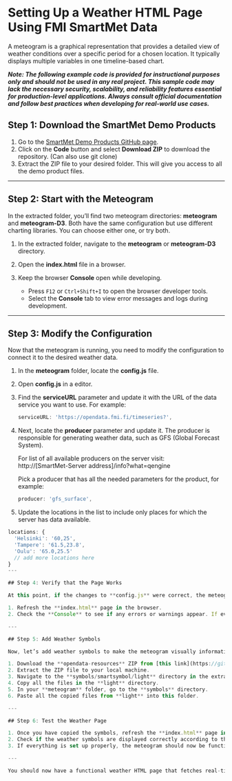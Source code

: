
# Setting Up a Weather HTML Page Using FMI SmartMet Data

A meteogram is a graphical representation that provides a detailed view of weather conditions over a specific period for a chosen location. It typically displays multiple variables in one timeline-based chart.

***Note: The following example code is provided for instructional purposes only and should not be used in any real project. This sample code may lack the necessary security, scalability, and reliability features essential for production-level applications. Always consult official documentation and follow best practices when developing for real-world use cases.***

## Step 1: Download the SmartMet Demo Products

1. Go to the [SmartMet Demo Products GitHub page](https://github.com/fmidev/smartmet-demo-products).
2. Click on the **Code** button and select **Download ZIP** to download the repository. (Can also use git clone)
3. Extract the ZIP file to your desired folder. This will give you access to all the demo product files.

---

## Step 2: Start with the Meteogram
In the extracted folder, you’ll find two meteogram directories: **meteogram** and **meteogram-D3**. Both have the same configuration but use different charting libraries. You can choose either one, or try both.
1. In the extracted folder, navigate to the **meteogram** or **meteogram-D3** directory.
2. Open the **index.html** file in a browser.
 
   
3. Keep the browser **Console** open while developing.
   - Press `F12` or `Ctrl+Shift+I` to open the browser developer tools.
   - Select the **Console** tab to view error messages and logs during development.

---

## Step 3: Modify the Configuration

Now that the meteogram is running, you need to modify the configuration to connect it to the desired weather data.

1. In the **meteogram** folder, locate the **config.js** file.
2. Open **config.js** in a editor.
3. Find the **serviceURL** parameter and update it with the URL of the data service you want to use. For example:
   
   ```js
   serviceURL: 'https://opendata.fmi.fi/timeseries?',
   ```

4. Next, locate the **producer** parameter and update it. The producer is responsible for generating weather data, such as GFS (Global Forecast System). 
   
    For list of all available producers on the server visit: \
    http://[SmartMet-Server address]/info?what=qengine

    Pick a producer that has all the needed parameters for the product, for example:

   ```js
   producer: 'gfs_surface',
   ```

5. Update the locations in the list to include only places for which the server has data available.

```javascript
locations: {
  'Helsinki': '60,25',
  'Tampere': '61.5,23.8',
  'Oulu': '65.0,25.5'
  // add more locations here
}
---

## Step 4: Verify that the Page Works

At this point, if the changes to **config.js** were correct, the meteogram should be able to retrieve weather data from the defined source.

1. Refresh the **index.html** page in the browser.
2. Check the **Console** to see if any errors or warnings appear. If everything is configured correctly, the weather data should display without issues, but the weather symbols are still missing.

---

## Step 5: Add Weather Symbols

Now, let’s add weather symbols to make the meteogram visually informative.

1. Download the **opendata-resources** ZIP from [this link](https://github.com/fmidev/opendata-resources).
2. Extract the ZIP file to your local machine.
3. Navigate to the **symbols/smartsymbol/light** directory in the extracted folder.
4. Copy all the files in the **light** directory.
5. In your **meteogram** folder, go to the **symbols** directory.
6. Paste all the copied files from **light** into this folder.

---

## Step 6: Test the Weather Page

1. Once you have copied the symbols, refresh the **index.html** page in your browser.
2. Check if the weather symbols are displayed correctly according to the forecast.
3. If everything is set up properly, the meteogram should now be functional, displaying both the weather data and corresponding symbols.

---

You should now have a functional weather HTML page that fetches real-time weather data and displays it using icons.
